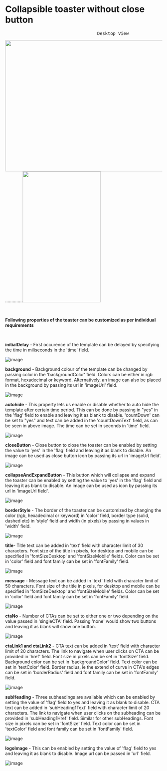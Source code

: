 # Collapsible toaster without close button
<pre>                                   Desktop View                                                            Mobile View             </pre>
<img src="" width="700" height="420">..............<img src="" width="250" height="420">

<p>&nbsp;</p>

**Following properties of the toaster can be customized as per individual requirements**
<p>&nbsp;</p>

**initialDelay** - First occurence of the template can be delayed by specifying the time in miliseconds in the 'time' field.

![image](https://user-images.githubusercontent.com/101316657/165224163-ef29e793-ea81-407d-a620-61d525d1cbda.png)

**background** - Background colour of the template can be changed by passing color in the 'backgroundColor' field. Colors can be either in rgb format, hexadecimal or  keyword. Alternatively, an image can also be placed in the background by passing its url in 'imageUrl' field.

![image](https://user-images.githubusercontent.com/101316657/165223735-0fbee6e4-1368-4059-9967-7da004c26438.png)

**autohide** - This property lets us enable or disable whether to auto hide the template after certain time period. This can be done by passing in "yes" in the 'flag' field to enable and leaving it as blank to disable. 'countDown' can be set to "yes" and text can be added in the 'countDownText' field, as can be seen in above image. The time can be set in seconds in 'time' field.

![image](https://user-images.githubusercontent.com/101316657/165223833-4dfb6790-3a3a-47bf-b7bf-54c2887a4719.png)


**closeButton** - Close button to close the toaster can be enabled by setting the value to 'yes' in the 'flag' field and leaving it as blank to disable. An image can be used as close button icon by passing its url in 'imageUrl field'.

![image](https://user-images.githubusercontent.com/101316657/165223867-12d81938-8eae-42bf-b0a5-c9a4563f2c61.png)

**collapseAndExpandButton** - This button which will collapse and expand the toaster can be enabled by setting the value to 'yes' in the 'flag' field and leaving it as blank to disable. An image can be used as icon by passing its url in 'imageUrl field'.

![image](https://user-images.githubusercontent.com/101316657/165223890-323e6a7f-4454-4dfa-8c91-4e4d361b3aa9.png)

**borderStyle** - The border of the toaster can be customized by changing the color (rgb, hexadecimal or keyword) in 'color' field, border type (solid, dashed etc) in 'style' field and width (in pixels) by passing in values in 'width' field.

![image](https://user-images.githubusercontent.com/101316657/165223930-d038f2c5-4c64-43f9-b922-dbe4113a9d0a.png)

**title**- Title text can be added in 'text' field with character limit of 30 characters. Font size of the title in pixels, for desktop and mobile can be specified in 'fontSizeDesktop' and 'fontSizeMobile' fields. Color can be set in 'color' field and font family can be set in 'fontFamily' field.

![image](https://user-images.githubusercontent.com/101316657/165223947-c72162a6-08bd-4341-9039-841e122bd5cd.png)

**message** - Message text can be added in 'text' field with character limit of 50 characters. Font size of the title in pixels, for desktop and mobile can be specified in 'fontSizeDesktop' and 'fontSizeMobile' fields. Color can be set in 'color' field and font family can be set in 'fontFamily' field.

![image](https://user-images.githubusercontent.com/101316657/165223975-1d5ca4b7-7736-4f1f-81cd-4d1262f1b36f.png)

**ctaNo** - Number of CTAs can be set to either one or two depending on the value passed in 'singleCTA' field. Passing 'none' would show two buttons and leaving it as blank will show one button.

![image](https://user-images.githubusercontent.com/101316657/165223996-b5210148-c8b8-4732-b7d5-a0cd5c6075f5.png)

**ctaLink1 and ctaLink2** - CTA text can be added in 'text' field with character limit of 20 characters. The link to navigate when user clicks on CTA can be provided in 'href' field. Font size in pixels can be set in 'fontSize' field. Background color can be set in 'backgroundColor' field. Text color can be set in 'textColor' field. Border radius, ie the extend of curve in CTA's edges can be set in 'borderRadius' field and font family can be set in 'fontFamily' field.

![image](https://user-images.githubusercontent.com/101316657/165224014-9da81f33-6a8b-4320-bc3b-9a18966bf3f9.png)

**subHeading** - Three subheadings are available which can be enabled by setting the value of 'flag' field to yes and leaving it as blank to disable. CTA text can be added in 'subHeading1Text' field with character limit of 20 characters. The link to navigate when user clicks on the subheading can be provided in 'subHeading1Href' field. Similar for other subHeadings. Font size in pixels can be set in 'fontSize' field. Text color can be set in 'textColor' field and font family can be set in 'fontFamily' field.

![image](https://user-images.githubusercontent.com/101316657/165224039-ec87b3a8-a193-4232-8186-4d2ac4501f26.png)

**logoImage** - This can be enabled by setting the value of 'flag' field to yes and leaving it as blank to disable. Image url can be passed in 'url' field.

![image](https://user-images.githubusercontent.com/101316657/165224065-ece24371-af07-41c1-ac3e-8486a5e58aa1.png)

